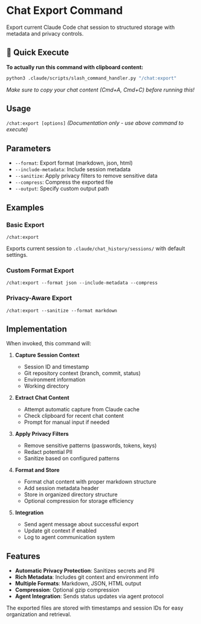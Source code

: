 # Chat Export Command

Export current Claude Code chat session to structured storage with metadata and privacy controls.

## 🚀 Quick Execute
**To actually run this command with clipboard content:**
```bash
python3 .claude/scripts/slash_command_handler.py "/chat:export"
```
*Make sure to copy your chat content (Cmd+A, Cmd+C) before running this!*

## Usage
`/chat:export [options]` *(Documentation only - use above command to execute)*

## Parameters
- `--format`: Export format (markdown, json, html)
- `--include-metadata`: Include session metadata
- `--sanitize`: Apply privacy filters to remove sensitive data
- `--compress`: Compress the exported file
- `--output`: Specify custom output path

## Examples

### Basic Export
```
/chat:export
```
Exports current session to `.claude/chat_history/sessions/` with default settings.

### Custom Format Export
```
/chat:export --format json --include-metadata --compress
```

### Privacy-Aware Export
```
/chat:export --sanitize --format markdown
```

## Implementation
When invoked, this command will:

1. **Capture Session Context**
   - Session ID and timestamp
   - Git repository context (branch, commit, status)
   - Environment information
   - Working directory

2. **Extract Chat Content**
   - Attempt automatic capture from Claude cache
   - Check clipboard for recent chat content
   - Prompt for manual input if needed

3. **Apply Privacy Filters**
   - Remove sensitive patterns (passwords, tokens, keys)
   - Redact potential PII
   - Sanitize based on configured patterns

4. **Format and Store**
   - Format chat content with proper markdown structure
   - Add session metadata header
   - Store in organized directory structure
   - Optional compression for storage efficiency

5. **Integration**
   - Send agent message about successful export
   - Update git context if enabled
   - Log to agent communication system

## Features
- **Automatic Privacy Protection**: Sanitizes secrets and PII
- **Rich Metadata**: Includes git context and environment info
- **Multiple Formats**: Markdown, JSON, HTML output
- **Compression**: Optional gzip compression
- **Agent Integration**: Sends status updates via agent protocol

The exported files are stored with timestamps and session IDs for easy organization and retrieval.